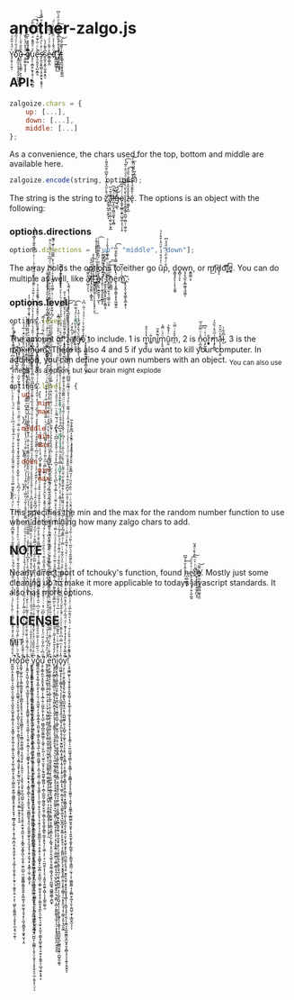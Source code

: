 # another-zalgo.js
 Y̡̦̬̹͎̫̹̦ͤ̈́̒͋̑ͩ́o̎̋ͣ̌͑͐̈́̋́̍ͫ̚҉̧̭͍̼̠̙͓̠̥̬̼̦̺͖̭̩̩͡ũ̶̹͈̠̹͓̯̼̳̦̣̙͉̝̰̤͕͇͂̎̋͑̌ͪͨ́̂ͤ̎̈̀ ̷̵̧̼͚̠̰͓͎͓̈́̉̽̈́̾̔̆ͅg̸̿̑ͥ̏ͪ̀͂͆̓̐͠͏̷̜̱͉͔̲̲͎͓̟̥̩̣͓u̧̨͎͔̻̮̗̫͓̦̬̦̩͙̻̣̪͈̓ͯͣ̋͌̽̈́ͪ̃ͣͮͨ̅̀͢͡e̵̢̫͔͈̯̩̠̺̞̻̭̐̀ͯͬ͂͑͊̂ͥ̔ͪͮͩ͐̇̚̚͝s̴̵̡̛̖͍̮̯̥̳̜̩̟̮͍̝̘͙̱̟̠̹ͭ̇̆̍̀̈́̏̐͒̓̓ͯ͛͗̐̿̐̍̀s͈̰͔̩̭͈̦̰̝͍͙̭͔̅̔͌̓́̀e̶͇̹̳̝̼̊͗͂͋ͯͤͥ̽͗̏̋ͤd̈́̌̾̓ͪͫ̄́ͤ̇̓ͨͣ͘҉̙̳͖̺̳̲̥̝͟͝ ̋̄ͪͭͮ̀̈́ͧ̓̅́̒̈̉ͩ̎́ͦ͆҉͏̹̤̞̙͍͖͟i̸̶̧̩̦̪̬͉̯̟ͪͦ̎̈́ͧ͆̑͂͂̃͐ͪ͢͠t̞͇̥͈̰̮̫͓̱̗̳̤̲͗̌̃̑ͣ̃́͢͝
 
 ## API:
 
 ```javascript
 zalgoize.chars = {
     up: [...],
     down: [...],
     middle: [...]
 };
 ```
 As a convenience, the chars used for the top, bottom and middle are available here.
 
 ```javascript
 zalgoize.encode(string, options);
 ```
 The string is the string to z̛̈́̂ͮ̋̈̾͊̍̀̓͊͆ͦ̃̅͒͌̀҉͉̮̱̦̺̯̹̬͍ͅͅa̢̹̪̣͔̤̣̩͕̲̹͚̜̮̗̮͓̲͊ͣ̃͛̏͟͜͜l̵̺͎̯̰̞̤̻̫̫̫̟͕̞̱̻̈́̋ͧ͆͜͜g̶̵͉̼̺̖͊̑̐̈͆͡͡͝ǫ̷̰̱̹̲̻̣̬͍̤̺̘̲̹̞͉̩̜̥ͮ͑ͨͬ̊̅͒͑̄ĩ̥͙͎̳͉͇̗͖̺̦̫̻̠̜͖̠̰̹͐̂̀̆ͤͥ̌͋ͣͩͧ̽ͣ͂ͣ̀̕͡z̶̠͖͚̙̝̺̽̑̌̊̆̂͛͋ͣ̃͑̄̂͛̄͘͜͡ẽ̢̍͒͂͊ͫ̾͛͛̒͒ͤ̒̐ͭ͋ͣ͟͝͏̢̹͕̦̙̺͙̲̮̪ͅͅ. The options is an object with the following:
 
 ### options.directions
 
 ```javascript
 options.directions = ["up", "middle", "down"];
 ```
 The array holds the options to either go u͂ͭ̉̈́͒́́ͭ̎̈́̾͒͒̓̉p͒ͨͭ̐̋ͮ̈́ͮ̋ͣ̾͆, d͉̳̞̘̙̞͕͎̖̖̱͚̖o̭̻̩̦̞ͅw̞̘̙̘̲̯̩̭̲͚͈͉̰͖̼ͅn̝̳̫̳͕ͅ, or m̡̛͟į̸͘͘d̵̡̧d͡͝l̡̕͡ę̧̛͟. You can do multiple as well, like a̸̷̙̺̹̹̗͉̐͌́̂̕͘͘l̔̾̉̐͛̃͒͠͏͏͎̘̫͓̼̰̤̣̝̻̟͈l̊̂̃̊̀̒̊ͮ̾̊҉̴͉̰̟̺̱̟͈̘̤̖̖̝̣̙̟̟̗̤̟͟͠ ̡̋ͫ̂̇̑ͯ̾̆͑ͭ̊ͣ́ͪ̎̓̄̄ͤ҉̤̳̳͉̘͉͕o̶̻̜̠̥̝̲͍̱͈̗̦̪̙̹̔́̆ͪ̽ͫͩͬ́̋͒̄̅̋͌ͤ̓͑͡f̧̨̹̹̰̞͓̯̭̬̲̻̘̙̆̏̊ͪͣ̃͒̀̐̃ͧ͢ͅ ̡͖͈̗̫̞̳͙͙̰͕̙͓̳̜̥́́͆ͮ̍ͬ͑ͭ̑̓̕͠ͅͅt̃ͫ̊ͩͩͧ̿̉ͧ̈ͯ̉̌̒͑ͣ҉̷̘̲̫̼̟̤͍̞̩̣̺̲̖̫͙͠ͅh̟͕̻̪̠̍ͫ̅ͩ̏ͤ͢͞͠ë̥̖̞̥͇͕̳̞͙̠̟͖͚̞̰́̒ͯ̍̽̇̿͐̇͊̋̆͗͆̔͡ͅm̑͑͗̈́̊͆͜҉̜͓̠̟̭͎̬͉̳̱͕̱̲̞̱̠̖͞.
 
 ### options.level
 
 ```javascript
 options.level = 3;
 ```
 The amount of z̷̹̬̣̦̲͍̩͎̭͈͚͊͛́ͩ̈ͦͪ͐͌͂̓̿̎ͬ̀͝͠ä̸̛̫̣̩̠͚̙́ͯ̅̓̄̈́̕̕l̸͎͍̩̠̘̦ͬ̎ͦ́̾ͫ͂̐ͯͦ̒́͊̿͐͡g̶̸̡̖̥̠͓̖̜͂͛̈́̌̓͊̆̔̾͗̇̑̔̕o͒̉̀͋̆͗͛ͬ͗ͣ̍͐ͭ̃ͥ͆̒҉̠͎̙̥̟̬̬̲͍͖̠̮̱̯̪̝̤̮͟͟ to include. 1 is m͚̘͈͓̔̇̾̊̐i̳͋ní̻͊̑̂̃m̜̟̱ͧͦͨ̿̾ṵ̯͈ͬ̓̌̏ͣͅm̼̔̑̓ͬ̿ͪ, 2 is n̷̖̪͎̻̐̇ͦ̿ͫͣ̅͢ͅo͕̙̰̝͎̖ͭ͛ͥ̊͆r͙͓͇͉̓͒m̧̡̨̻̯̾̋ͩ̽͗̏̄̓ạ̶͎̙͓̟͎͕͈͊̔ͫ̌̈̌l̮͆̑͋̍, 3 is the m̴͑̄̉͑͆̀̊ͩ̇̏̀̐̈̕҉̸̟͕̘̜̯̫̪̺̱̼͞ͅä̵̷̛͙̠̪͈́ͮ̋̚x̨̧̩̣͈͈͓̻̫̰͍̦̬̫͚̯̦̙̦͎͂ͣ̎̑̂͂̆̈́ͥ͂́́ͅi̶̶̹͇̮̣̪̾̀̈̍̈ͦ͋͒͂̓͐ͭ́̀̕m̵̖̼͇̙̪̱̬̰̬͌ͧ̈́́͘ͅû̷̶̢͓̳̟̘̳͓̖̲͈͈̈̍ͬ̇̈͐ͬͧ̋͑͢mͥ̈̃͐͌̇ͪ́͂ͧͩ̔̑̿͡҉̮̻͍͉͡. There is also 4 and 5 if you want to kill your computer. In addition, you can define your own numbers with an object. <sub>You can also use "mega" as a option, but your brain might explode</sub>
 
 ```javascript
 options.level = {
    up: {
        min: 1
        max: 7
    },
    middle: {
        min: 0
        max: 3
    },
    down: {
        min: 0
        max: 7
    }
};
 ```
 This specifies the min and the max for the random number function to use when determining how many zalgo chars to add.
 
 ## NOTE
 
 Nearly direct port of tchouky's function, found [h̴̖̮̻̼̻̝̦̎̾̆ͣͣ̅͆͘͢e͈̩̞̙̪͉͉̦͍̦̼̦̪̭ͥ̓͐ͧͩ͡͠r̸ͦͧͪ͛ͪ̀̉̔̄ͦ̈́͂̚̚҉̮͕͙̮̘̯̣̭̰͙̪̤̝̀ͅeͨ̅͂͏̸̝͈̮̙̤̼͙̹̘̰̻̼̺͚̘̰̰͘͝](http://eeemo.net/). Mostly just some cleaning up to make it more applicable to todays javascript standards. It also has more options.
 
 ## LICENSE
 
 MIT
 
 H̰̼̼̺̹̭͔̟̭̯̮̹͉͓̺̫̹̯͉̝̺͍̭̦̘̪̭̭̯̺̟̱̥̗̳͔̝͉̞̮̖͇͈̜̰̭͓͖̦̯̩͈̺͕̙̘̺̟̠̟͖̖̹̻̯͙̦̯̭̤̞̫̻̼̼̤̮̠͇̗͖͇̬͓̭͔̬̙̟̮̗̘̜̲̻̩̥̲̘̩̭̦͔̱̩̜̻̞̪̤̭͕̭͉͍̼̟͕̥͉̠̻͎͕̼͙̝͍̦̹̰̟̜̹͕̳̞̜͍̣̗̣̙̜̫̺̙̠͍̳̱̪͎͉̬̟͓̜̲̖̱͉̫̣̼̥̣ͥ̽ͧ̑́͌ͦ̉͂̈̓̓̌̀̂̂̒ͤ͌ͪͭ̋͑̄̀ͨͩͥ͑̐̾͛ͨͦ͋̏̏̓̏́ͬ̃́̽ͪ̇̄̊̊̊̈́̏͋ͩ̀͑̎͊͆̑͛ͩ̾̀̋ͪ́ͯͨͯ̈́ͧ͐̅̊̑͊͌̿ͣͩ̑͑ͧ̒̌̃ͦ̎̄̏̉̾̎̋̔̐̈͐ͬ̉̇̅ͣ̽͂̓ͪ͆ͤ̀̉̾ͥ̆̈́ͪ̀ͤ͐ͪͮ͌̂ͧ̎͐̃̊͛ͭͨ̄̊ͥͧ̔͆ͨ͊͂͒ͫͬ̀ͦ̈͂ͦ̚̚̚̚̚̚ͅͅŏ̗̤̦͓̰͚͙̞̦̩̤͙͙̲̥̜͎̞̲͖̲̖̦͙̤͓̮̖͈͎͉̝̪̱̖̖̤̖̫̼̗̮̜͎̳̼̖̘̞̙̗̤̭̝̬͈̙͉̞̞͇͉̭̱̙̜̟̙̺͍̦̺̥̙̣̝̜̱͚͇̱̣͔̥̤̘̠̱̻̣̼̝̬̯̩̞͉̰̓̃ͤͪ͐̊ͫ͛ͨ̋̾͂ͧ̌̌ͪͬͣͤͣ̐͒͐̾͐̈̓̐̈́̌̏̍͊̄͊ͣ̀̓ͥͣ̑͋͂̇̊̄̈͐͂̾ͣ̋̌ͩͪͧ̊ͣͤ̽ͩ̾̾ͨ̔̿̆ͥ̓͋́ͮͮ̍̈́͆̋ͪ̇͐̇͋̌̂̍͛ͦ̐̎͋̃̍̽̄̍̽̊̊̇͌̍̽̋ͨ̃͑̿ͬͦ̏̃ͮͪ͌̎̈̅̃ͥ̔ͮ̍̄̄͑̇͋͂̓̋̄̚̚̚ͅͅͅͅp̯͚͙̣̺̥͖̣͎̭͚͔͇͖̱̬͓͓̞̰̺̪̝̙̬̬̞̤͔̘̱͔̮͓̱͖̻͈̞̠͎̤̟̱̻̠͚̫̰͉͇̠͔̗̰͉̬͎̙̦̝̯̠̬̤̹̹͔͙̮̙̦̱̮̟̫͕̪͉̺̺̜͙̺̯̫̥͍̹̬̤̗̩̬͍͔͍̮̟̝̪̼̣̥̘͎̬̻̟̫̝͚̟̪̞̦̲͙͍̹̫̱̤̪̲̠̯̤͖̭̳̻̗̳͈̬̬͍̝̯͖̫͈̘̹̲̱͖͉̖͈̘͓̹̖̪̘͈̻̭͈̩̰̱̟̬͉͎̭̐͋ͯ͊̋̓ͤ̽ͨͬ̊ͧͯͧ̐ͬ̍ͩ̆ͬ͂͛̿̀̓͛̒̋ͧ̉ͦ͑ͧ̈́̽̅ͦ̎̄̓̀ͯ́̐̾ͯ̉̇̿̓̐ͨͧ̒͐ͯ͂̈ͯͭͤͥ̃͌ͣ̑̎̌̀̍͋ͩ̃̿͑ͭ͆͒ͦ̃̓́̓́ͪ̓̔̂̈́̂̂͂ͫͨ̐ͧ̇͐̈́̔̓̐̌ͬ͌̽͛͐̽ͦͬ͊̎͆͐̿̐ͫ̓ͭͥ̈́ͧͮ̀̔͒̿̽͗̚̚̚̚̚̚ͅͅͅͅe̞̗͙̱̪͙͙̤͖̹̭͈̘̬̲̤̣̘̳̯̮̞̖̙̱̝͕̩̝̥̳͖̭̜̝̱̯̠̘̮̼͖̦̗͕̞̫̯̦̝̮̪͉̙̹̤̩͖̳̥͙̙͕̥͎̩̘̗̬̯̟̝͉̜͓̳̞̞̻̙͉͕̩̭͍̱͕̘̫̼̪͇͚̱̹̟̯͉͕̫̱̮̼͍͚̙̝̖̝̫͉̥͓̩͎͍͓̰͕̩̙͔̥͇̦̦̲̙͎̲̲̖̞̖̍̄̽ͭ̈́̃̾̋̐ͪ̆̆ͦ̐̊̎ͦ̋́̄̾ͣ̃̅ͣͭͤ͛̆ͬͭ̌̌̉̒ͧ̊̈̾͒̐̾̂͗ͨ̀̊͆̓̽̓̔̀̓̎ͮͥ̿̐͂̏ͫͭͦ̈́̽͗̾ͥ̔̾ͪ̂ͮ͛ͦ͐̽ͨͮ̑̃̐̓ͪ͋̄̅ͮͭ̽ͩ͌̐̊͒ͭ͂ͮͦ̾͊̇͒͆̃̌̃̉̍̍͆̒̋͐ͮͧͣ͌̄͗̂́̓ͮ͛̔͆̋̔͛͋͋ͥ́ͩ̾̓̾͒̂̈̋͋̃͒ͪ̊̓ͨ̔͊́ͤͬ̊̔͐͂̉͑̍͗̒̓̚̚ͅͅͅͅ ̜̱̗̘͔͔͔͈̠̬̮͙͉͎̝̯̺̼̠͎̦͇̠͔̥͙̠͍̘͚̦͓͔̘̭̠̠̗̠̮̦̩̬̻̟͕̮̭̜̝͉̦̻̝͙͚̫̼̘̜̖̱̬͍̣̗͚͔͇͓̟̞͇̠̦̭͖̪̭͇̲͍̟̟̥̬̜̖̖͔̬͈̳̯͚̺̞̖͈͈̝̬͖̫̯̳̬͇̰̩̫͉̫̣͍̝̭̹̤̰̥̮̼̩̞̟̪͉̟̗͖͚̻̰̘̳̮̺̤̜̬̲̝͓̣̣̥̞̭̮̗̻̲͖̬̳̝͎̫̭̲̰̟̤̺̺̮̦̠͇̻͎̣̭̟̤͔̰͙͕͎͙̥̯̖̯̤̹̲̹̭̥̞̜̤͔͔̈̇ͪ͐̂̍́̈́͗͛̒̎̎͑ͭ̇͆̐ͣͮͧ̐ͩ̓̋ͧ̓̊̐̑̒ͪ͌̽̓̓ͬ̀̾̅ͧ̾͒̾̆ͤ̆ͣͪͥ̂̋ͥ̓̈̒̿̃͆̅̂ͯ̑ͤ͑̒̌͐̄͂̐̑̈͆̊̇ͮ̾ͮ͋̾̾̏̄͐̾͛ͮ̆ͩ̂͆̉́ͦ̿͂̐̋̌́̔̋ͯͩ̑́́̇͛̍̋͑̐̈́͌́̒̅́̀͌ͤͮ͊̆ͧ͆̃̍͋̿̊̑̔̊̓ͥͮͣ̓ͩ̂͆̓́͊ͩ͑̋͋́͛̍ͩ̐̒̒̔ͤ̈ͬ̽̌̽ͬ͑͋̑͛ͨ͌ͩͮ̄̋ͧ͂̿͑̉ͥͥ̓ͭ̓͌̊͊ͤ̓͆ͨͫ̃̓̚̚ͅͅͅy̭̼͖̘͈̟̬͇̬̣͓͙̝̫͇̲̦̫̬̤̘͚̲̘̼̫̻͇̪̞̫̱̬͓̳̫̦̳̗͖̻͈̱̳͓̞͕͈͇͕̘̻͖̠̫̞̪̦̞͖̹̗͎̖̭͖̙̹̰̞͓̭̰͖̝̮̖̙͉̞̟͓͙͔͍̲̰͓̝̲̖͓̹̰͕̭͚͓͙̳̱̫͉̻̗̫̫̫̪̯̥̞̫̳̯͇̯͙͓͇͈͍͖̰͉͇̙̱̝̝̪̩̦̼̤̬͔̤̫̹̫̲͇͙͙̰̦̠̤̯̭̗̠̘̱͈̮̙̺̭͙̤̟͎ͮ͆̀̂ͭ̐̎̋̉ͧ̊̔̓̑̓͊̾̈̈̋ͤ̑ͭͫ̅̂ͭͬͨ̔́ͭͧ̉̓̅̏̽́̔̌͊̔̏̾̈̅̅ͤ̃͐ͧ̓̃́̿͋̉ͬͤͫ̓ͯ̓͗͊̍̔̅͂̈́͆͊̋͗̂ͦͮ͗͋ͬͣ́ͨ̎͊̈́ͩ̉ͭͧͬͤ̎ͧ͆ͭ̏͊̃̃͒͒ͦ̒̽̽̐̊̽̒ͨ̌̈͛̏̋̉́ͮ̽ͭ̄̍̄̔̐ͮ͆̓͑͑ͣͩ͗̃ͫͭ̿̏̇̀͂ͧͧ̒ͪ̽ͯͦ͒̇̍̽̄̏̎ͭ̏̽ͯ̎̌͒̔̋ͮͭ̋̎̌̓̄̍̇̒̚ͅͅo̻̳͓̲͚͕̯͕͓͚͔͓̲̠͈̙̝̹̙̫̠̜̤̭͖͈̥̗̹̟̰̮͙̲̭̘̘̰̪̠̬̥̣̳̱͕̼̼̰̹̘̲̜̖͖̻̪̱͖͖̬͎̜͓̪̜͈͉̳̤̦̤̳̖̹͈̘͇̗̩̖̗̹̪̯̜̯̖̙̘̭̫̖̖̹̘̞͈͔͉̹̝͕͇̻̼̣̟̦͓̣͍͓͍̩̜͓͈̻̟̟̩͖̗̻̤͔̬̪̪̖̤̯̲̟̰̮̤̟̖̥̝̠̙̻͍͓̟̪̙̞̤̗̲̙͉̘̮͈̣̟̼̝͉̯̳̝̟̻̥͖̥͉̭̣͍͙̗͚͍͎̦͖̘̯͍͙̭̹͓̐̽ͬͪ̑̅ͦ͑̾̋̆̈ͧ̌̐͌̾ͨ͑͒͛̌̆ͮ͆ͥ̆̑ͤ͊͛ͮ͋̿̔̌͆͑̅͋͗̋̊̿̾ͯ̌ͪͦ̄ͤ̿͂ͦ̐̈̎̀̾͂ͧͫͣͦͧ̇̏͑͑ͨ̒̑̀͋̏̉ͮ̐̐ͯͣͦ̒͌̌ͬͬ̌͋͒͆́͗̾̀͑̅͂͆͗̈́̄̉͛̚̚̚ͅͅͅͅͅu̹̭̗͙̳̩͍̰͕̞̬͈͓̘͚̳̜͕̖̭̲̜͍̦̮̺̼̗̼͎͙̗͉̺̹͖̻̬̲̺̮̰͚̮͇͕͕͖͓̜̤̙̺̣̦̹͖̠̖̫̱̞̜̙̰̞͖͚̩͚͇̪̦͓͕̻̦̪͚̰̣̰͚̱̺̜̬̤͍̗̮̻̩̼̦͍̟͇̞̯̳̱̹͚̬͙̯̖̘͔̩̰̼̹͎̗̣̘̣̤̪̮̮͕͎̩̞͉̩̯͍̬̖͍̰͍͎̻̜̝͕͎͇͈̫̺̖̰̔ͩ͆ͯͬ̃̒͂͛̈̆̈́̓ͯ̃͊ͩ̔̍̔̏͆ͫ͗̽ͥͭ͑̐ͫ͂̇̈ͮ̒ͧ̍ͬ͐̇̑͆ͦ̑̽̅̋ͮ͊ͭͪ̎̍̑ͧͣͣ͛̆ͨͬ̊́̎̍̄͐ͣ̌ͧ̐͂̆ͩ͊̽ͯ̽̏̂ͤ̈̌ͤ̄́̐͐ͭ͆̋̋̿ͦͫ̑ͦ͂ͦ͒ͣͮ̈̾͂̃͂ͤ̏̀͒͛ͩ͛ͬ̿̑̑̃ͤ̎͋̐̈̑ͬ̾͒̍͊͊ͬ̎ͨͥͧ͒͑̂́̇̏ͧ̊̂̓̎͊̿̏ͩ̑̾ͩͭ͐̽ͥ͗̋ͤ́̌͂̾̂̓̈ͥ̏̄̃̒̃̎̍̊̃̎͒͑ͧ͂̿̈́̚̚̚̚ͅͅͅͅͅͅ ̰̥̙͚̝̭͙̼͔͕̲͚͙̣͉͍͙̣͈̦̠͔̞̣̤͕̫̦͕͉̺͍̲̲̹͚̪̠̭̲̬̭̫̬̜͇̜̟̼̥͕̥̫̩̰̼̮͓̠̙̗̫͈̬̳̖̝̳̣̤̳̭͇͙̘̱̜͍̠̩̥̦̪̺̟͎̜̱̼̝͇̖̱̻͓̥̹̗̘̥̹̝̮̟̜̼̈́̓̇ͫ̊̓́͆͛̂̍ͤͮ̆ͮ́̂̑ͫͣ̉ͣ̈́̑͒̓̑ͬ̏̽ͫ̅̒̑̍͌͆̌͆̍̒̄̈́́̃̅͂͒̅͑͛ͥ̂̔ͫ̍͋ͤ͆͗ͯ̉̑̌̇̃ͪ͐ͬ̈́̏͛ͨ̂ͩ̃̉̓̀̿̉̈͗͂̉͂͗̽ͯ̅ͣ̄͑̾̉̓ͯ̔ͪͤͯ͂ͪ̾̑ͭͣ̇ͤ̿̂̓́ͬͣ̓̎ͣ͒͊̇̂̓̐̉̍ͤ̏ͫͦ̅̀́ͫ̆̅ͪ̅ͥ́̔ͬ̊ͬ͛ͩ̏ͯ̿̿̓̓̏ͪͥ̊͆͑͛̏ͨͯ͒ͫ̑͌̄́̉̓͋ͭ͒ͦͩ̈̑̉ͥ͛́͗̈́͆̏̇͐ͨ̎̆̈ͪ͑̚̚e͕͍̤̟͖̭̯̳̥̼͔̣̞̰͕͈̦͎̻̗̞̲̼̦͕̜̼̦͎̪̦̲̩̥͎̝̙͚̠͍̹̩̹̦̘̥̰͈͈̘͇͉̗̙̞̬̩̝̫̱̖̬͍͍̤̹͓͎͈͈͍͚͓͉͍̭̲̭̭͉̺̳̟̠̣͉̘̝͎̘̣̮̭̰̟̖̖͓͇̘͓͇̦̥̫̦̙̻̟͔͙̤̯̠̭͉͚͕͓͕̬̤͇͕̻̘͈̙͓͕̪͚̫̘͖̺͇̫̳̜̱̪̰̙ͥ̅̀̐ͥ̒̌ͬ͗͌ͬ̇̿͂͆͂ͦ̃ͮ̒̇͂̍̎̆ͪ͌͑̔ͣ̈ͦ̇̾͒̓̐ͤͮ͌̇̋ͪ̿̔ͮ͊ͮͭ̂͌̏͛̔̈ͧ̆̃ͬͨͣ̎̌ͩͪͧ̓̈̓ͭ̃ͣͯ̉͛̌ͥͭ̓̄ͤ̓̓̓̏̔ͬ͆̓̐̆ͧͬ͆͛ͦ̓͑̽̓̓͗ͤ́͊͋̈́̄̀ͥ͑ͨͪͥ̔ͭ̉̈̓͒̇ͩ̔̿ͣ͗͑́̐̓̍̓̋̍̆͒̎̊̒̽ͩ̏͐̃ͩ̌̎ͣͫͩ͂ͬͬ́͆̒͊͒̓ͫͧ͗ͥ͐ͨ̃̃͋̀̂̅̾̊͛ͬ͒̅̈́ͤ̽̿̅͂ͦ͗ͤ͊ͦ̑̃̚̚̚̚ǹ͈̖̘̥͉̙̮̻̗̱̭͍̼̩̳̤̖̣͚̖̬͉͙̯̼͙̪̝̘̘̱̝̠͈̘̗̖͎̬͇̱̜̝̯̘̖̬̱̙͈̝̗̘͔̹̹̮͔̹͖̣͍͚͉̥͇̗͕̳̖̮͉̥͙̞̘̼̘͙͍͉̜̰͈̺̭̠͓̲͉̮̼̳̤̜̪̱͇̖̞͔̞̠̘͓̣̣̟͕͓̭̭͍̦̯̰̮̪̤̖̯̻͔̻̩̟̝͕͉̺̙̺̯̫̙͙̭̟̼̣͉͕͇̤̣̩̻͔̯̱̪̯͇̝͉̲̞͔̠̖͙͎̬̥̬͈̲̤̙̪̩̼̞̬̼̹̎ͨ̓̎̔͒̐͒̾̃̄ͬͨ̄̃̀̓̏͂̏ͪ̇̒̇̍̆̀̅̿̊͑̾͂͌ͤͥ̃̇̃͊ͤ̿̑̑ͤͦ̅ͧ̏ͧ͑̄ͤ̒̐̍ͦͮͫ̾̿ͥ͛̽̌̈ͩ̆͐́̓̊ͧ͌ͭ͗̔̿̒͂̀̏͆́̀͐̑̔͗ͨ̆͆͐̽ͣ̊ͩͯ̐̽̌̔͆͆͛ͣ̾͆ͣ̇̈́́̅̈̃̄ͪͮͫͮͣͯ̆̽͑̏ͬ͛ͦͨ̓ͨ͗ͨ̇̂̉ͤ͗̈́̎ͥͮͥ̈̇́̆̊ͫ̐ͥ̊̌ͥͭ́ͨ͆̔̚̚̚ͅͅͅj͈̳̭̮̭̭̪̠͉͇̰̝̪̠͈̱̠̙̻̩͉̲̪̤̯̫͉̜̮͇̼̖͈̺̹̜̻̟̮̥̲̠̩̙̻̗̫̜̯̜͖̩̻̟̳̖͔̳͎͚͙̼͕͉͖͎̟̻̤͕̯̮̞̬̲̘̙̲̞̝͔̼̙͕̳̹̝̝̭̺̟̰̯͓̰̪̯͈͍͚̹͓̫̩̼͓̱̟͔͈̩̤͔̼̞̰̝̰̦͈͔̳͎̮̘̪̤̩̼͓̝̼̺̪͖̠͕̜̗̪̟̯̺͎͓͔̜̝͔̬͎͚̬͉̙̖̳̟̘͔̱͖̺̯͙̺͕̺̳̫̭̬͍̤̪̺̥̲̣̳̖̋̈͗͛ͤ̐͊͑̍̇ͥ͂̌͌̿̿ͩ͑̀ͭͥ̅ͣͨ̉͋ͫͧ̂̐̄ͨͮ͆̈́͂̓͋̿̔͋̎̍ͣͥ̄ͧ͊ͤ̑́̈́̇͂ͧ̓͋ͯͩͯͯͮͨ͗̃ͮͤͭ̉͌ͮ͐ͪͨ́̊͗̌̽ͧ̍̔ͥ̔̿̔̋̎ͯ̋ͦ͐̉ͮ̔͐ͭͩ͋͆͆̉̄͗̑̊ͭͩ̓ͪ̑̆͋̎̾͋͛͋ͥ͑ͭͮ̽͋̆̿̈̈́̆̉͐̃̄ͦ̎̓̋ͦ͋͒ͩ͒̈ͥͣ̋ͦͥ̑̊̍̉͐̃͒̂͑ͪ͑̓ͩͣ̊͊̆͒͂ͫ͊͑ͯ̓̃̚̚ͅͅͅͅͅͅͅͅͅͅó̟̦͖͖͍͉̙̟̝͔̮̻͙͉̗͉͎̦̗̙̮̺̲̘̻̫͉͓͙̫̤͉̹͇͓̣̙̪͕̮͔̙̗̬̖̘̰̟̺͈͕̻͕͓̫͇̱̜͔̭͎̟͎͙̥͉̮̣̣̳͔͕͉̮͇̹̝͇̘̬̘͓̹͉̩͇̟͖̖͓̘̺̰̯̲͙͓̮̗̳̣̙̙̯̙̱̗͉͕̦̗͇̪̤̮̱̭̘̙͉͓̬̱̱̭̘̟̻̩͍̤̩͓͍͉̼̳̹̜̮͔͈͓̼͉̘̹͓̣̤̳̜̥͈̣͉̼̯̬̲̋̾ͯ͗̾ͫ̿͑͆ͩ̾̃̌ͮ͐̈ͯ̇ͬ͒̄̀̐̌̈́ͯ̾͂̔̀̇͑̎̑̇̅̉ͤ̿̽ͨ͒ͣ̈̈̉ͧ͋̐͗ͬ̿ͭͣ̿͊́͆̊̂̒̿ͭ̅̔͋̉ͩ͌̋̋̾̐̇̇̂̌̆̂͌ͨ̋͗̄ͧ̄̃ͪ̌̈́̐̈́ͫ͛̃ͧͣͯ̈́͆͗ͮ̓̂̾͒̔̾ͤͣ̑́͒̋ͮ̈̈́̿͊ͫ̐̊̾͋͂̐ͭ̍ͯ͒ͨͬ̃̈̃̅̊̃̂̊̂̂̇ͥ̌̑̍͌̍͊̅̋̅̏̋͑͗̓͛̔̋̍̎̌̐͊̍͐̋̚ͅͅͅy̜͉̹̜̼̠͎͍̮͍͇̘̥̬̗̰̤͙̳̙̟̼̪͙̘̼͔̥͔̪̺͖͍̜̱̱͉͓̲̺̜̫̩̼̬̖͉͔̜̝͔͓̤͔̭͉̭̻̮̜͔͕̯͇͙̳̙͙͈̻͎̥̯̙̮̲͙̯̖̣̟̳͇̯͖̟͕̘̝͖̖͎̭̼̠̭̗̙͎͍͕̮͕͔̟͖͎̱̟̙͓̯̹̪̫̰̫̜̥͈̘̯̜̮̬̱̦̭̼͓͙̬̯̩̥̼̥̟̘̻͎̩͎̪͈̖̘̥̝͕̰͎͕̞̻̘͓̺̯̼̱̳̫̗̲̰̝̟̮̞̼̻̖͓̤̘̝̮̬͎͍̬̯̞̠̿͒̅̃̒̄ͯ̌̀̉̽̍̽̒̓͊̇̇ͩ̈́̅̒͂́ͭ͋́̽̋ͨ͐ͮ͒ͨ̔̄̓̓ͣ̅ͩ̌̍̎ͦͥͥ͗͒́ͬ͑̐̅̽ͨͦ̿͛ͥ̓ͯͣ̃͂̂̾̓̉̂̾̐ͣ̑̇̋ͨ̆͆̋̃̈͑̐̂̾ͦͩ͗͂̐̄̌͐̏ͭͩ̈́͑ͧ̍̓̔ͨ̒͐ͧ̑̓̽̎̒͑ͩ͌̅ͭ̍̑̈́̒̎ͦ̈́̃͋̿͆͆̉͗͊ͯ̉̌ͣ̎͂͐̎͋ͮ̀ͪ̊̀ͯ̇̄́̾̽͗̓̾͑̔́̅̀͑͛͐ͮͣ̇ͭͭ͗̾͌̔̚̚ͅͅͅͅͅͅͅͅ!̤̣̘͍͖͇͖̙̜͉̮̟͓̯͍̞̯͈̬̪͍̹͓̝̟͇̹̥̙̗͚̗̙̥̬̝̙̞͕̥͓̞͎͓͓͇͎̖̠̰̤̪͚͉̭̯̻̠̥̩̱̭͇̦̹͎̞̳̻̝̘̱͔̩̟̯͚͍̱̦̦͍̬̞͕͈̫͇͕̥̲͇̫̲̯̯̭̮̮̟͔͔͍͍̰͙̯̰̟̜̻͚̗̦̦̙͇̰͓͉̳̪̠̣̰͉̜̞̹͖͇͈̳̣̘͎͚̪̮͎͖̝̦̱̩̯̼̺̠̮̟̩͇̮̘̲͕̗͎̍̂͐͌͊̌ͯ̓̐̇͒̏ͤͬ̆ͥ̈́̔͛ͧ͊̃̇̅ͩͨ̉͑̇͆͐̎̀̋̊ͬͭͯͩ̉ͭ̏ͬ͑̅̀͌̃̐ͩ͐̋̅ͭ̀̃ͩͭ͂́́͗ͣ͗̑̊͆͐̊͂̒̂̆ͪͧͥ̋ͥͧ͋̂ͧ̆ͬ̓̆̿̄̄̏ͨ̐̆͒̆ͥͫ̄ͣ̈́ͭ̋̆͒̓͆͌̌̽͋̃̚̚ͅͅͅͅͅͅͅͅ
